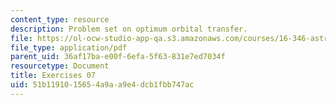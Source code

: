 ```yaml
---
content_type: resource
description: Problem set on optimum orbital transfer.
file: https://ol-ocw-studio-app-qa.s3.amazonaws.com/courses/16-346-astrodynamics-fall-2008/51b1191015654a9aa9e4dcb1fbb747ac_ex_07.pdf
file_type: application/pdf
parent_uid: 36af17ba-e00f-6efa-5f63-831e7ed7034f
resourcetype: Document
title: Exercises 07
uid: 51b11910-1565-4a9a-a9e4-dcb1fbb747ac
---
```

